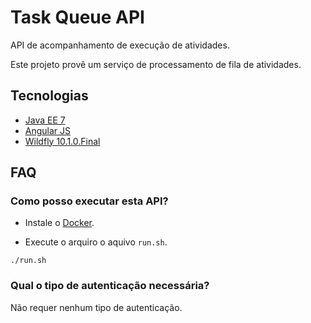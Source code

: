 # Task Queue API

API de acompanhamento de execução de atividades.

Este projeto provê um serviço de processamento de fila de atividades.

## Tecnologias

- [Java EE 7](https://docs.oracle.com/javaee/7/tutorial/)
- [Angular JS](https://angularjs.org/)
- [Wildfly 10.1.0.Final](http://wildfly.org/)


## FAQ
### Como posso executar esta API?

- Instale o [Docker](https://docs.docker.com/engine/getstarted/ "Docker").

- Execute o arquiro  o aquivo <code>run.sh</code>.

```shell
./run.sh
```

### Qual o tipo de autenticação necessária?
Não requer nenhum tipo de autenticação.

